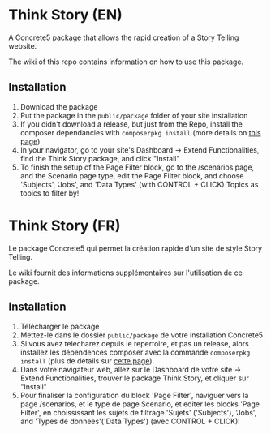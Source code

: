# Think Story (EN)
A Concrete5 package that allows the rapid creation of a Story Telling website.

The wiki of this repo contains information on how to use this package.

## Installation
1. Download the package
2. Put the package in the `public/package` folder of your site installation
3. If you didn't download a release, but just from the Repo, install the composer dependancies with `composerpkg install` (more details on [this page](https://documentation.concrete5.org/developers/packages/advanced-including-third-party-libraries-in-a-package))
4. In your navigator, go to your site's Dashboard -> Extend Functionalities, find the Think Story package, and click "Install"
5. To finish the setup of the Page Filter block, go to the /scenarios page, and the Scenario page type, edit the Page Filter block, and choose 'Subjects', 'Jobs', and 'Data Types' (with CONTROL + CLICK) Topics as topics to filter by!

# Think Story (FR)
Le package Concrete5 qui permet la création rapide d'un site de style Story Telling.

Le wiki fournit des informations supplémentaires sur l'utilisation de ce package.

## Installation
1. Télécharger le package
2. Mettez-le dans le dossier `public/package` de votre installation Concrete5
3. Si vous avez telecharez depuis le repertoire, et pas un release, alors installez les dépendences composer avec la commande `composerpkg install` (plus de détails sur [cette page](https://documentation.concrete5.org/developers/packages/advanced-including-third-party-libraries-in-a-package))
4. Dans votre navigateur web, allez sur le Dashboard de votre site -> Extend Functionalities, trouver le package Think Story, et cliquer sur "Install"
5. Pour finaliser la configuration du block 'Page Filter', naviguer vers la page /scenarios, et le type de page Scenario, et editer les blocks 'Page Filter', en choississant les sujets de filtrage 'Sujets' ('Subjects'), 'Jobs', and 'Types de donnees'('Data Types') (avec CONTROL + CLICK)!
